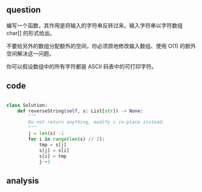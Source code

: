 ## question

编写一个函数，其作用是将输入的字符串反转过来。输入字符串以字符数组 char[] 的形式给出。

不要给另外的数组分配额外的空间，你必须原地修改输入数组、使用 O(1) 的额外空间解决这一问题。

你可以假设数组中的所有字符都是 ASCII 码表中的可打印字符。
## code

```python

class Solution:
    def reverseString(self, s: List[str]) -> None:
        """
        Do not return anything, modify s in-place instead.
        """
        j = len(s) -1
        for i in range(len(s) // 2):
            tmp = s[j]
            s[j] = s[i]
            s[i] = tmp
            j-=1
```


## analysis

